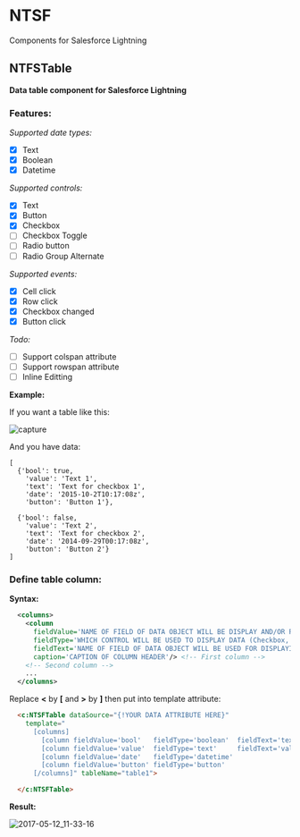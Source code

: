 # NTSF
Components for Salesforce Lightning

## NTFSTable

**Data table component for Salesforce Lightning**

### Features:

*Supported date types:*
- [x] Text
- [x] Boolean
- [x] Datetime

*Supported controls:*
- [x] Text
- [x] Button
- [x] Checkbox
- [ ] Checkbox Toggle
- [ ] Radio button
- [ ] Radio Group Alternate

*Supported events:*
- [x] Cell click
- [x] Row click
- [x] Checkbox changed
- [x] Button click

*Todo:*
- [ ] Support colspan attribute
- [ ] Support rowspan attribute
- [ ] Inline Editting

**Example:**

If you want a table like this:

![capture](https://cloud.githubusercontent.com/assets/16706272/25981672/ba5bba82-3700-11e7-9920-3284233c805f.PNG)

And you have data:

```
[
  {'bool': true, 
    'value': 'Text 1', 
    'text': 'Text for checkbox 1', 
    'date': '2015-10-2T10:17:08z', 
    'button': 'Button 1'},
    
  {'bool': false, 
    'value': 'Text 2', 
    'text': 'Text for checkbox 2', 
    'date': '2014-09-29T00:17:08z', 
    'button': 'Button 2'}
]
```

### Define table column:

**Syntax:**
```xml
  <columns>
    <column 
      fieldValue='NAME OF FIELD OF DATA OBJECT WILL BE DISPLAY AND/OR PROCESSED' 
      fieldType='WHICH CONTROL WILL BE USED TO DISPLAY DATA (Checkbox, Button...)' 
      fieldText='NAME OF FIELD OF DATA OBJECT WILL BE USED FOR DISPLAYING TOOLTIP OR TEXT OF CHECKBOX'
      caption='CAPTION OF COLUMN HEADER'/> <!-- First column -->
    <!-- Second column -->
    ...
  </columns>
```

Replace **<** by **[** and **>** by **]** then put into template attribute:

```html
  <c:NTSFTable dataSource="{!YOUR DATA ATTRIBUTE HERE}"
    template="
      [columns]
        [column fieldValue='bool'   fieldType='boolean'  fieldText='text'  caption='Checkbox column' /]
        [column fieldValue='value'  fieldType='text'     fieldText='value' caption='Text column'     /]
        [column fieldValue='date'   fieldType='datetime'                   caption='Datetime column' /]
        [column fieldValue='button' fieldType='button'                     caption='Button column'   /]
      [/columns]" tableName="table1">

  </c:NTSFTable>
```

**Result:**

![2017-05-12_11-33-16](https://cloud.githubusercontent.com/assets/16706272/25982460/e39034f4-3706-11e7-92e6-f79f87290eb5.gif)

